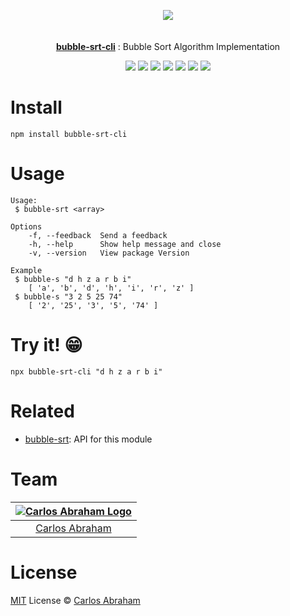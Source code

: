 <p align="center" id="top">
	<a href="https://www.npmjs.com/package/bubble-srt-cli"><img src="https://cdn.abraham.gq/projects/bubble-srt/bubble-sort.gif"></a>
	<br>
	<br>
	<br>
	<a href="https://www.npmjs.com/package/bubble-srt-cli"><b>bubble-srt-cli</b></a>
	: Bubble Sort Algorithm Implementation
</p>

<p align="center">
	<!-- Travis CI -->
	<a href="https://travis-ci.org/abranhe/bubble-srt-cli"><img src="https://img.shields.io/travis/abranhe/bubble-srt-cli.svg?logo=travis" /></a>
	<!-- LICENSE -->
	<a href="https://github.com/abranhe/bubble-srt-cli/blob/master/LICENSE"><img src="https://img.shields.io/github/license/abranhe/bubble-srt-cli.svg" /></a>
	<!-- NPM Version -->
	<a href="https://www.npmjs.com/package/bubble-srt-cli"><img src="https://img.shields.io/npm/v/bubble-srt-cli.svg" /></a>
	<!-- @abranhe -->
	<a href="https://github.com/abranhe"><img src="https://abranhe.com/badge.svg"></a>
	<!-- Cash me -->
	<a href="https://cash.me/$abranhe"><img src="https://cdn.abraham.gq/badges/cash-me.svg"></a>
	<!-- Patreon -->
	<a href="https://www.patreon.com/abranhe"><img src="https://cdn.abraham.gq/badges/patreon.svg" /></a>
	<!-- Paypal -->
	<a href="https://paypal.me/abranhe/10"><img src="https://cdn.abraham.gq/badges/paypal.svg" /></a>
</p>


# Install

```
npm install bubble-srt-cli
```

# Usage

```console
Usage:
 $ bubble-srt <array>

Options
	-f, --feedback  Send a feedback
	-h, --help      Show help message and close
	-v, --version   View package Version

Example
 $ bubble-s "d h z a r b i"
	[ 'a', 'b', 'd', 'h', 'i', 'r', 'z' ]
 $ bubble-s "3 2 5 25 74"
	[ '2', '25', '3', '5', '74' ]
```

# Try it! 😁

```
npx bubble-srt-cli "d h z a r b i"
```

# Related

- [bubble-srt](https://github.com/abranhe/bubble-srt): API for this module

# Team

|[![Carlos Abraham Logo](https://avatars3.githubusercontent.com/u/21347264?s=50&v=4)](https://19cah.com)|
| :-: |
| [Carlos Abraham](https://github.com/abranhe) |

# License

[MIT](https://github.com/abranhe/bubble-srt-cli/blob/master/LICENSE) License © [Carlos Abraham](https://github.com/abranhe/)
